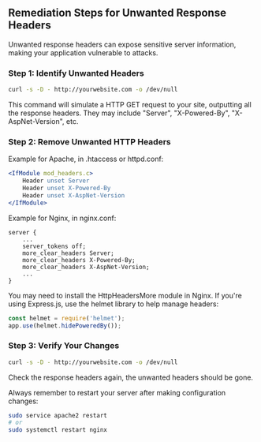 

## Remediation Steps for Unwanted Response Headers

Unwanted response headers can expose sensitive server information, making your application vulnerable to attacks.

### Step 1: Identify Unwanted Headers

```bash
curl -s -D - http://yourwebsite.com -o /dev/null
```
This command will simulate a HTTP GET request to your site, outputting all the response headers. They may include "Server", "X-Powered-By", "X-AspNet-Version", etc.

### Step 2: Remove Unwanted HTTP Headers

Example for Apache, in .htaccess or httpd.conf:

```apache
<IfModule mod_headers.c>
    Header unset Server
    Header unset X-Powered-By
    Header unset X-AspNet-Version
</IfModule>
```

Example for Nginx, in nginx.conf:

```nginx
server {
    ...
    server_tokens off;
    more_clear_headers Server;
    more_clear_headers X-Powered-By;
    more_clear_headers X-AspNet-Version;
    ...
}
```
You may need to install the HttpHeadersMore module in Nginx. If you're using Express.js, use the helmet library to help manage headers:

```js
const helmet = require('helmet');
app.use(helmet.hidePoweredBy());
```
### Step 3: Verify Your Changes

```bash
curl -s -D - http://yourwebsite.com -o /dev/null
```
Check the response headers again, the unwanted headers should be gone.

Always remember to restart your server after making configuration changes:
```bash
sudo service apache2 restart
# or
sudo systemctl restart nginx
```